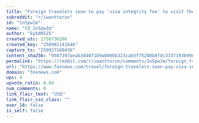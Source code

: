 ```yaml
---
title: "Foreign travelers soon to pay 'visa integrity fee' to visit the US costing $250"
subreddit: "r/iwanttorun"
id: "1n5pw1m"
name: "t3_1n5pw1m"
author: "kyk00525"
created_utc: 1756736206
created_key: "250901141646"
capture_ts: "250927160436"
content_sha256: "9507397aeab3d4071b9a800bb323cab5f75208b8fdc33371936998b752c49c18"
permalink: "https://reddit.com/r/iwanttorun/comments/1n5pw1m/foreign_travelers_soon_to_pay_visa_integrity_fee/"
url: "https://www.foxnews.com/travel/foreign-travelers-soon-pay-visa-integrity-fee-visit-u-s-costing-250"
domain: "foxnews.com"
ups: 4
upvote_ratio: 0.84
num_comments: 0
link_flair_text: "讨论"
link_flair_css_class: ""
over_18: false
is_self: false
---
```


